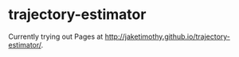 # trajectory-estimator

Currently trying out Pages at http://jaketimothy.github.io/trajectory-estimator/.

